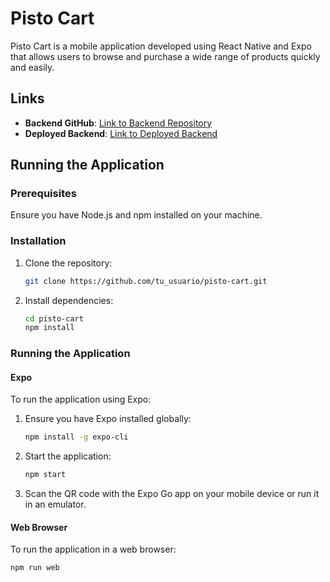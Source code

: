 # Pisto Cart

Pisto Cart is a mobile application developed using React Native and Expo that allows users to browse and purchase a wide range of products quickly and easily.

## Links

- **Backend GitHub**: [Link to Backend Repository](https://github.com/keven-bardales/pisto-cart-api)
- **Deployed Backend**: [Link to Deployed Backend](https://pisto-cart-api.onrender.com/api/v1)

## Running the Application

### Prerequisites

Ensure you have Node.js and npm installed on your machine.

### Installation

1. Clone the repository:

   ```bash
   git clone https://github.com/tu_usuario/pisto-cart.git
   ```

2. Install dependencies:

   ```bash
   cd pisto-cart
   npm install
   ```

### Running the Application

#### Expo

To run the application using Expo:

1. Ensure you have Expo installed globally:

   ```bash
   npm install -g expo-cli
   ```

2. Start the application:

   ```bash
   npm start
   ```

3. Scan the QR code with the Expo Go app on your mobile device or run it in an emulator.

#### Web Browser

To run the application in a web browser:

```bash
npm run web
```
